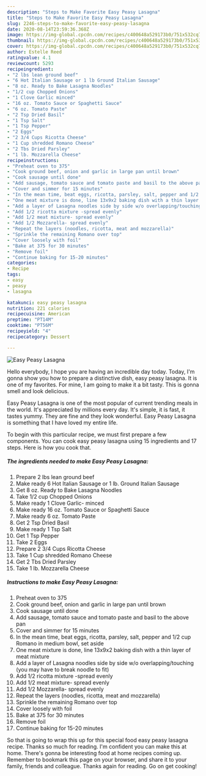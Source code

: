 ```yaml
---
description: "Steps to Make Favorite Easy Peasy Lasagna"
title: "Steps to Make Favorite Easy Peasy Lasagna"
slug: 2246-steps-to-make-favorite-easy-peasy-lasagna
date: 2020-08-14T23:59:36.368Z
image: https://img-global.cpcdn.com/recipes/c400648a529173b0/751x532cq70/easy-peasy-lasagna-recipe-main-photo.jpg
thumbnail: https://img-global.cpcdn.com/recipes/c400648a529173b0/751x532cq70/easy-peasy-lasagna-recipe-main-photo.jpg
cover: https://img-global.cpcdn.com/recipes/c400648a529173b0/751x532cq70/easy-peasy-lasagna-recipe-main-photo.jpg
author: Estelle Reed
ratingvalue: 4.1
reviewcount: 5293
recipeingredient:
- "2 lbs lean ground beef"
- "6 Hot Italian Sausage or 1 lb Ground Italian Sausage"
- "8 oz. Ready to Bake Lasagna Noodles"
- "1/2 cup Chopped Onions"
- "1 Clove Garlic minced"
- "16 oz. Tomato Sauce or Spaghetti Sauce"
- "6 oz. Tomato Paste"
- "2 Tsp Dried Basil"
- "1 Tsp Salt"
- "1 Tsp Pepper"
- "2 Eggs"
- "2 3/4 Cups Ricotta Cheese"
- "1 Cup shredded Romano Cheese"
- "2 Tbs Dried Parsley"
- "1 lb. Mozzarella Cheese"
recipeinstructions:
- "Preheat oven to 375"
- "Cook ground beef, onion and garlic in large pan until brown"
- "Cook sausage until done"
- "Add sausage, tomato sauce and tomato paste and basil to the above pan"
- "Cover and simmer for 15 minutes"
- "In the mean time, beat eggs, ricotta, parsley, salt, pepper and 1/2 cup Romano in medium bowl, set aside"
- "One meat mixture is done, line 13x9x2 baking dish with a thin layer of meat mixture"
- "Add a layer of Lasagna noodles side by side w/o overlapping/touching (you may have to break noodle to fit)"
- "Add 1/2 ricotta mixture -spread evenly"
- "Add 1/2 meat mixture- spread evenly"
- "Add 1/2 Mozzarella- spread evenly"
- "Repeat the layers (noodles, ricotta, meat and mozzarella)"
- "Sprinkle the remaining Romano over top"
- "Cover loosely with foil"
- "Bake at 375 for 30 minutes"
- "Remove foil"
- "Continue baking for 15-20 minutes"
categories:
- Recipe
tags:
- easy
- peasy
- lasagna

katakunci: easy peasy lasagna 
nutrition: 221 calories
recipecuisine: American
preptime: "PT14M"
cooktime: "PT56M"
recipeyield: "4"
recipecategory: Dessert

---
```



![Easy Peasy Lasagna](https://img-global.cpcdn.com/recipes/c400648a529173b0/751x532cq70/easy-peasy-lasagna-recipe-main-photo.jpg)

Hello everybody, I hope you are having an incredible day today. Today, I'm gonna show you how to prepare a distinctive dish, easy peasy lasagna. It is one of my favorites. For mine, I am going to make it a bit tasty. This is gonna smell and look delicious.

Easy Peasy Lasagna is one of the most popular of current trending meals in the world. It's appreciated by millions every day. It's simple, it is fast, it tastes yummy. They are fine and they look wonderful. Easy Peasy Lasagna is something that I have loved my entire life.




To begin with this particular recipe, we must first prepare a few components. You can cook easy peasy lasagna using 15 ingredients and 17 steps. Here is how you cook that.

<!--inarticleads1-->

##### The ingredients needed to make Easy Peasy Lasagna:

1. Prepare 2 lbs lean ground beef
1. Make ready 6 Hot Italian Sausage or 1 lb. Ground Italian Sausage
1. Get 8 oz. Ready to Bake Lasagna Noodles
1. Take 1/2 cup Chopped Onions
1. Make ready 1 Clove Garlic- minced
1. Make ready 16 oz. Tomato Sauce or Spaghetti Sauce
1. Make ready 6 oz. Tomato Paste
1. Get 2 Tsp Dried Basil
1. Make ready 1 Tsp Salt
1. Get 1 Tsp Pepper
1. Take 2 Eggs
1. Prepare 2 3/4 Cups Ricotta Cheese
1. Take 1 Cup shredded Romano Cheese
1. Get 2 Tbs Dried Parsley
1. Take 1 lb. Mozzarella Cheese




<!--inarticleads2-->

##### Instructions to make Easy Peasy Lasagna:

1. Preheat oven to 375
1. Cook ground beef, onion and garlic in large pan until brown
1. Cook sausage until done
1. Add sausage, tomato sauce and tomato paste and basil to the above pan
1. Cover and simmer for 15 minutes
1. In the mean time, beat eggs, ricotta, parsley, salt, pepper and 1/2 cup Romano in medium bowl, set aside
1. One meat mixture is done, line 13x9x2 baking dish with a thin layer of meat mixture
1. Add a layer of Lasagna noodles side by side w/o overlapping/touching (you may have to break noodle to fit)
1. Add 1/2 ricotta mixture -spread evenly
1. Add 1/2 meat mixture- spread evenly
1. Add 1/2 Mozzarella- spread evenly
1. Repeat the layers (noodles, ricotta, meat and mozzarella)
1. Sprinkle the remaining Romano over top
1. Cover loosely with foil
1. Bake at 375 for 30 minutes
1. Remove foil
1. Continue baking for 15-20 minutes




So that is going to wrap this up for this special food easy peasy lasagna recipe. Thanks so much for reading. I'm confident you can make this at home. There's gonna be interesting food at home recipes coming up. Remember to bookmark this page on your browser, and share it to your family, friends and colleague. Thanks again for reading. Go on get cooking!
